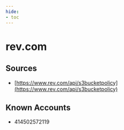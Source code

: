 ```yaml
---
hide:
- toc
---
```


# rev.com

## Sources

*   [https://www.rev.com/api/s3bucketpolicy](https://www.rev.com/api/s3bucketpolicy)

## Known Accounts

*   414502572119